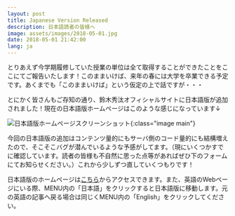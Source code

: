 ```yaml
---
layout: post
title: Japanese Version Released
description: 日本語読者の皆様へ
image: assets/images/2018-05-01.jpg
date: 2018-05-01 21:42:00
lang: ja
---
```


とりあえず今学期履修していた授業の単位は全て取得することができたことをここにてご報告いたします！このままいけば、来年の春には大学を卒業できる予定です。あくまでも「このままいけば」という仮定の上で話ですが・・・

とにかく皆さんもご存知の通り、鈴木秀汰オフィシャルサイトに日本語版が追加されました！現在の日本語版ホームページはこのような感じになっています↓

![日本語版ホームページスクリーンショット](/assets/images/2018-05-01.jpg){:class="image main"}

今回の日本語版の追加はコンテンツ量的にもサーバ側のコード量的にも結構増えたので、そこそこバグが潜んでいるような予感がしてます。（現にいくつかすでに確認しています。読者の皆様も不自然に思った点等があればぜひ下のフォームにてお知らせください。）これから少しずつ直していくつもりです！

日本語版のホームページは[こちら](https://www.shutasuzuki.com/ja/)からアクセスできます。また、英語のWebページにいる際、MENU内の「日本語」をクリックすると日本語版に移動します。元の英語の記事へ戻る場合は同じくMENU内の「English」をクリックしてください。